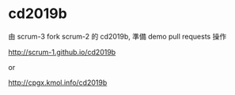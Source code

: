 # cd2019b
由 scrum-3 fork scrum-2 的 cd2019b, 準備 demo pull requests 操作

http://scrum-1.github.io/cd2019b

or

http://cpgx.kmol.info/cd2019b
